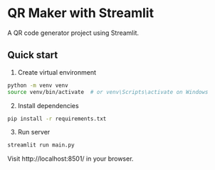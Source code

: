 # QR Maker with Streamlit
A QR code generator project using Streamlit.

## Quick start

1. Create virtual environment
```bash
python -m venv venv
source venv/bin/activate  # or venv\Scripts\activate on Windows
```

2. Install dependencies
```bash
pip install -r requirements.txt
```

3. Run server
```bash
streamlit run main.py
```
Visit http://localhost:8501/ in your browser.

